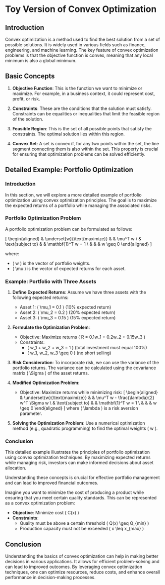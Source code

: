 # Toy Version of Convex Optimization

## Introduction

Convex optimization is a method used to find the best solution from a set of possible solutions. It is widely used in various fields such as finance, engineering, and machine learning. The key feature of convex optimization problems is that the objective function is convex, meaning that any local minimum is also a global minimum.

## Basic Concepts

1. **Objective Function**: This is the function we want to minimize or maximize. For example, in a business context, it could represent cost, profit, or risk.

2. **Constraints**: These are the conditions that the solution must satisfy. Constraints can be equalities or inequalities that limit the feasible region of the solution.

3. **Feasible Region**: This is the set of all possible points that satisfy the constraints. The optimal solution lies within this region.

4. **Convex Set**: A set is convex if, for any two points within the set, the line segment connecting them is also within the set. This property is crucial for ensuring that optimization problems can be solved efficiently.

## Detailed Example: Portfolio Optimization

### Introduction

In this section, we will explore a more detailed example of portfolio optimization using convex optimization principles. The goal is to maximize the expected returns of a portfolio while managing the associated risks.

### Portfolio Optimization Problem

A portfolio optimization problem can be formulated as follows:

\[
\begin{aligned}
& \underset{w}{\text{maximize}}
& & \mu^T w \\
& \text{subject to}
& & \mathbf{1}^T w = 1 \\
& & & w \geq 0
\end{aligned}
\]

where:
- \( w \) is the vector of portfolio weights.
- \( \mu \) is the vector of expected returns for each asset.

### Example: Portfolio with Three Assets

1. **Define Expected Returns**: Assume we have three assets with the following expected returns:
   - Asset 1: \( \mu_1 = 0.1 \) (10% expected return)
   - Asset 2: \( \mu_2 = 0.2 \) (20% expected return)
   - Asset 3: \( \mu_3 = 0.15 \) (15% expected return)

2. **Formulate the Optimization Problem**:
   - Objective: Maximize returns \( R = 0.1w_1 + 0.2w_2 + 0.15w_3 \)
   - Constraints:
     - \( w_1 + w_2 + w_3 = 1 \) (total investment must equal 100%)
     - \( w_1, w_2, w_3 \geq 0 \) (no short selling)

3. **Risk Consideration**: To incorporate risk, we can use the variance of the portfolio returns. The variance can be calculated using the covariance matrix \( \Sigma \) of the asset returns.

4. **Modified Optimization Problem**:
   - Objective: Maximize returns while minimizing risk:
   \[
   \begin{aligned}
   & \underset{w}{\text{maximize}}
   & & \mu^T w - \frac{\lambda}{2} w^T \Sigma w \\
   & \text{subject to}
   & & \mathbf{1}^T w = 1 \\
   & & & w \geq 0
   \end{aligned}
   \]
   where \( \lambda \) is a risk aversion parameter.

5. **Solving the Optimization Problem**: Use a numerical optimization method (e.g., quadratic programming) to find the optimal weights \( w \).

### Conclusion

This detailed example illustrates the principles of portfolio optimization using convex optimization techniques. By maximizing expected returns while managing risk, investors can make informed decisions about asset allocation.

Understanding these concepts is crucial for effective portfolio management and can lead to improved financial outcomes.

Imagine you want to minimize the cost of producing a product while ensuring that you meet certain quality standards. This can be represented as a convex optimization problem:

- **Objective**: Minimize cost \( C(x) \)
- **Constraints**: 
  - Quality must be above a certain threshold \( Q(x) \geq Q_{min} \)
  - Production capacity must not be exceeded \( x \leq x_{max} \)

## Conclusion

Understanding the basics of convex optimization can help in making better decisions in various applications. It allows for efficient problem-solving and can lead to improved outcomes. By leveraging convex optimization techniques, one can optimize resources, reduce costs, and enhance overall performance in decision-making processes.
